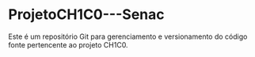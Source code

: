 # ProjetoCH1C0---Senac
Este é um repositório Git para gerenciamento e versionamento do código fonte pertencente ao projeto CH1C0.
